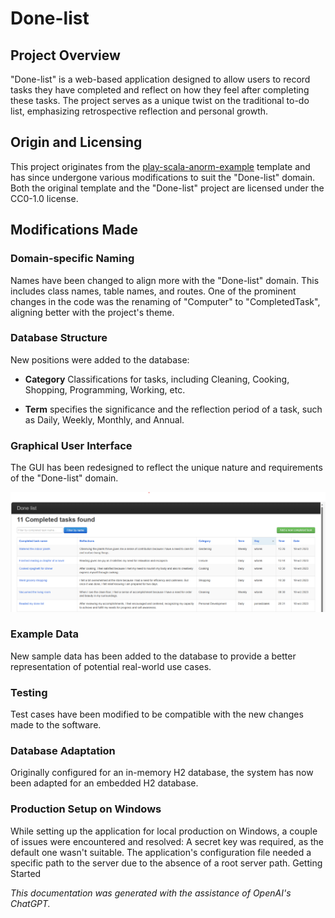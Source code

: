 # Done-list
## Project Overview
"Done-list" is a web-based application designed to allow users to record tasks they have completed and reflect on how they feel after completing these tasks. The project serves as a unique twist on the traditional to-do list, emphasizing retrospective reflection and personal growth.

## Origin and Licensing
This project originates from the [play-scala-anorm-example](https://github.com/playframework/play-samples/tree/2.9.x/play-scala-anorm-example) template and has since undergone various modifications to suit the "Done-list" domain. Both the original template and the "Done-list" project are licensed under the CC0-1.0 license.

## Modifications Made
### Domain-specific Naming
Names have been changed to align more with the "Done-list" domain. This includes class names, table names, and routes. One of the prominent changes in the code was the renaming of "Computer" to "CompletedTask", aligning better with the project's theme.
### Database Structure
New positions were added to the database:

- **Category** 
Classifications for tasks, including Cleaning, Cooking, Shopping, Programming, Working, etc.

- **Term**
  specifies the significance and the reflection period of a task, such as Daily, Weekly, Monthly, and Annual.
### Graphical User Interface
The GUI has been redesigned to reflect the unique nature and requirements of the "Done-list" domain.

![GUI](/doc/img/gui.png)

### Example Data
New sample data has been added to the database to provide a better representation of potential real-world use cases.
### Testing
Test cases have been modified to be compatible with the new changes made to the software.
### Database Adaptation
Originally configured for an in-memory H2 database, the system has now been adapted for an embedded H2 database.
### Production Setup on Windows
While setting up the application for local production on Windows, a couple of issues were encountered and resolved:
A secret key was required, as the default one wasn't suitable.
The application's configuration file needed a specific path to the server due to the absence of a root server path.
Getting Started

*This documentation was generated with the assistance of OpenAI's ChatGPT.*